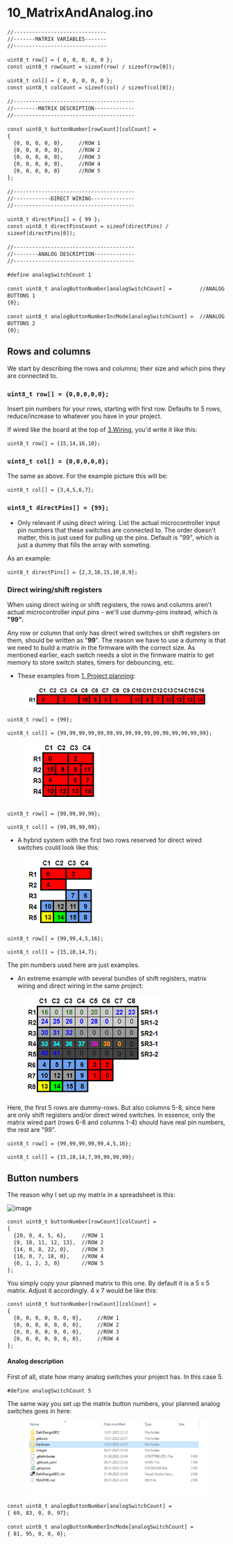 # 10\_MatrixAndAnalog.ino

```
//------------------------------
//-------MATRIX VARIABLES-------
//------------------------------

uint8_t row[] = { 0, 0, 0, 0, 0 };
const uint8_t rowCount = sizeof(row) / sizeof(row[0]);

uint8_t col[] = { 0, 0, 0, 0, 0 };
const uint8_t colCount = sizeof(col) / sizeof(col[0]);

//---------------------------------------
//--------MATRIX DESCRIPTION-------------
//---------------------------------------

const uint8_t buttonNumber[rowCount][colCount] =
{
  {0, 0, 0, 0, 0},     //ROW 1
  {0, 0, 0, 0, 0},     //ROW 2
  {0, 0, 0, 0, 0},     //ROW 3
  {0, 0, 0, 0, 0},     //ROW 4
  {0, 0, 0, 0, 0}      //ROW 5
};

//---------------------------------------
//------------DIRECT WIRING--------------
//---------------------------------------

uint8_t directPins[] = { 99 };
const uint8_t directPinsCount = sizeof(directPins) / sizeof(directPins[0]);

//---------------------------------------
//--------ANALOG DESCRIPTION-------------
//---------------------------------------

#define analogSwitchCount 1

const uint8_t analogButtonNumber[analogSwitchCount] =         //ANALOG BUTTONS 1
{0};

const uint8_t analogButtonNumberIncMode[analogSwitchCount] =  //ANALOG BUTTONS 2
{0};
```

## Rows and columns

We start by describing the rows and columns; their size and which pins they are connected to.

### `uint8_t row[] = {0,0,0,0,0};`

Insert pin numbers for your rows, starting with first row. Defaults to 5 rows, reduce/increase to whatever you have in your project.

If wired like the board at the top of [3.Wiring](https://github.com/andreasdahl1987/DahlDesignDDC/wiki/3.-Wiring), you'd write it like this:

`uint8_t row[] = {15,14,16,10};`

### `uint8_t col[] = {0,0,0,0,0};`&#x20;

The same as above. For the example picture this will be:

`uint8_t col[] = {3,4,5,6,7};`

### `uint8_t directPins[] = {99};`&#x20;

* Only relevant if using direct wiring. List the actual microcontroller input pin numbers that these switches are connected to. The order doesn't matter, this is just used for pulling up the pins. Default is "99", which is just a dummy that fills the array with someting.&#x20;

As an example:

`uint8_t directPins[] = {2,3,16,15,10,8,9};`&#x20;

### Direct wiring/shift registers

When using direct wiring or shift registers, the rows and columns aren't actual microcontroller input pins - we'll use dummy-pins instead, which is **"99".**&#x20;

Any row or column that only has direct wired switches or shift registers on them, should be written as "**99**". The reason we have to use a dummy is that we need to build a matrix in the firmware with the correct size. As mentioned earlier, each switch needs a slot in the firmware matrix to get memory to store switch states, timers for debouncing, etc.&#x20;

* These examples from [1. Project planning](../../1.-project-planning/non-matrix-switches.md):

<figure><img src="../../.gitbook/assets/image (27).png" alt=""><figcaption></figcaption></figure>

`uint8_t row[] = {99};`

`uint8_t col[] = {99,99,99,99,99,99,99,99,99,99,99,99,99,99,99,99};`

<figure><img src="../../.gitbook/assets/image (5).png" alt=""><figcaption></figcaption></figure>

`uint8_t row[] = {99,99,99,99};`

`uint8_t col[] = {99,99,99,99};`

* A hybrid system with the first two rows reserved for direct wired switches could look like this:

<figure><img src="../../.gitbook/assets/image (23).png" alt=""><figcaption></figcaption></figure>

`uint8_t row[] = {99,99,4,5,16};`

`uint8_t col[] = {15,10,14,7};`

The pin numbers used here are just examples.&#x20;

* An extreme example with several bundles of shift registers, matrix wiring and direct wiring in the same project:

<figure><img src="../../.gitbook/assets/image (4).png" alt=""><figcaption></figcaption></figure>

Here, the first 5 rows are dummy-rows. But also columns 5-8, since here are only shift registers and/or direct wired switches. In essence, only the matrix wired part (rows 6-8 and columns 1-4) should have real pin numbers, the rest are "99".&#x20;

`uint8_t row[] = {99,99,99,99,99,4,5,16};`

`uint8_t col[] = {15,10,14,7,99,99,99,99};`

## Button numbers

The reason why I set up my matrix in a spreadsheet is this:

![image](https://user-images.githubusercontent.com/40788634/194886077-1af05ab1-d62c-446a-ab3b-11fc3579d9d0.png)

```
const uint8_t buttonNumber[rowCount][colCount] =
{
  {20, 0, 4, 5, 6},     //ROW 1
  {9, 10, 11, 12, 13},  //ROW 2
  {14, 0, 8, 22, 0},    //ROW 3
  {16, 0, 7, 18, 0},    //ROW 4
  {0, 1, 2, 3, 0}       //ROW 5
};
```

You simply copy your planned matrix to this one. By default it is a 5 x 5 matrix. Adjust it accordingly. 4 x 7 would be like this:

```
const uint8_t buttonNumber[rowCount][colCount] =
{
  {0, 0, 0, 0, 0, 0, 0},     //ROW 1
  {0, 0, 0, 0, 0, 0, 0},     //ROW 2
  {0, 0, 0, 0, 0, 0, 0},     //ROW 3
  {0, 0, 0, 0, 0, 0, 0},     //ROW 4
};
```

#### Analog description

First of all, state how many analog switches your project has. In this case 5.&#x20;

`#define analogSwitchCount 5`

The same way you set up the matrix button numbers, your planned analog switches goes in here:

<figure><img src="../../.gitbook/assets/image (1) (5).png" alt=""><figcaption></figcaption></figure>

```
const uint8_t analogButtonNumber[analogSwitchCount] =         
{ 69, 83, 0, 0, 97};

const uint8_t analogButtonNumberIncMode[analogSwitchCount] = 
{ 81, 95, 0, 0, 0};
```
